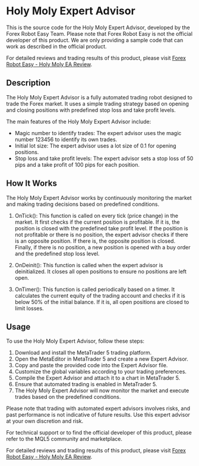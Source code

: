 # Holy Moly Expert Advisor

This is the source code for the Holy Moly Expert Advisor, developed by the Forex Robot Easy Team. Please note that Forex Robot Easy is not the official developer of this product. We are only providing a sample code that can work as described in the official product.

For detailed reviews and trading results of this product, please visit [Forex Robot Easy - Holy Moly EA Review](https://forexroboteasy.com/forex-robot-review/holy-moly-ea-review-profitable-consistent-forex-trading/).

## Description

The Holy Moly Expert Advisor is a fully automated trading robot designed to trade the Forex market. It uses a simple trading strategy based on opening and closing positions with predefined stop loss and take profit levels.

The main features of the Holy Moly Expert Advisor include:

- Magic number to identify trades: The expert advisor uses the magic number 123456 to identify its own trades.
- Initial lot size: The expert advisor uses a lot size of 0.1 for opening positions.
- Stop loss and take profit levels: The expert advisor sets a stop loss of 50 pips and a take profit of 100 pips for each position.

## How It Works

The Holy Moly Expert Advisor works by continuously monitoring the market and making trading decisions based on predefined conditions.

1. OnTick(): This function is called on every tick (price change) in the market. It first checks if the current position is profitable. If it is, the position is closed with the predefined take profit level. If the position is not profitable or there is no position, the expert advisor checks if there is an opposite position. If there is, the opposite position is closed. Finally, if there is no position, a new position is opened with a buy order and the predefined stop loss level.

2. OnDeinit(): This function is called when the expert advisor is deinitialized. It closes all open positions to ensure no positions are left open.

3. OnTimer(): This function is called periodically based on a timer. It calculates the current equity of the trading account and checks if it is below 50% of the initial balance. If it is, all open positions are closed to limit losses.

## Usage

To use the Holy Moly Expert Advisor, follow these steps:

1. Download and install the MetaTrader 5 trading platform.
2. Open the MetaEditor in MetaTrader 5 and create a new Expert Advisor.
3. Copy and paste the provided code into the Expert Advisor file.
4. Customize the global variables according to your trading preferences.
5. Compile the Expert Advisor and attach it to a chart in MetaTrader 5.
6. Ensure that automated trading is enabled in MetaTrader 5.
7. The Holy Moly Expert Advisor will now monitor the market and execute trades based on the predefined conditions.

Please note that trading with automated expert advisors involves risks, and past performance is not indicative of future results. Use this expert advisor at your own discretion and risk.

For technical support or to find the official developer of this product, please refer to the MQL5 community and marketplace.

For detailed reviews and trading results of this product, please visit [Forex Robot Easy - Holy Moly EA Review](https://forexroboteasy.com/forex-robot-review/holy-moly-ea-review-profitable-consistent-forex-trading/).
